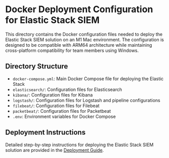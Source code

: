 # Docker Deployment Configuration for Elastic Stack SIEM

This directory contains the Docker configuration files needed to deploy the Elastic Stack SIEM solution on an M1 Mac environment. The configuration is designed to be compatible with ARM64 architecture while maintaining cross-platform compatibility for team members using Windows.

## Directory Structure

- `docker-compose.yml`: Main Docker Compose file for deploying the Elastic Stack
- `elasticsearch/`: Configuration files for Elasticsearch
- `kibana/`: Configuration files for Kibana
- `logstash/`: Configuration files for Logstash and pipeline configurations
- `filebeat/`: Configuration files for Filebeat
- `packetbeat/`: Configuration files for Packetbeat
- `.env`: Environment variables for Docker Compose

## Deployment Instructions

Detailed step-by-step instructions for deploying the Elastic Stack SIEM solution are provided in the [Deployment Guide](./DEPLOYMENT.md).

